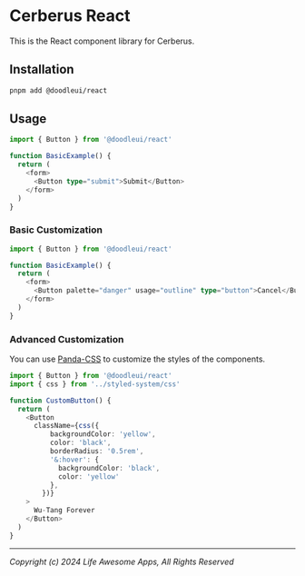 # Cerberus React

This is the React component library for Cerberus.

## Installation

```bash
pnpm add @doodleui/react
```

## Usage

```typescript
import { Button } from '@doodleui/react'

function BasicExample() {
  return (
    <form>
      <Button type="submit">Submit</Button>
    </form>
  )
}
```

### Basic Customization

```typescript
import { Button } from '@doodleui/react'

function BasicExample() {
  return (
    <form>
      <Button palette="danger" usage="outline" type="button">Cancel</Button>
    </form>
  )
}
```

### Advanced Customization

You can use [Panda-CSS](https://panda-css.com/) to customize the styles of the components.

```typescript
import { Button } from '@doodleui/react'
import { css } from '../styled-system/css'

function CustomButton() {
  return (
    <Button
      className={css({
          backgroundColor: 'yellow',
          color: 'black',
          borderRadius: '0.5rem',
          '&:hover': {
            backgroundColor: 'black',
            color: 'yellow'
          },
        })}
    >
      Wu-Tang Forever
    </Button>
  )
}
```

---

_Copyright (c) 2024 Life Awesome Apps, All Rights Reserved_
